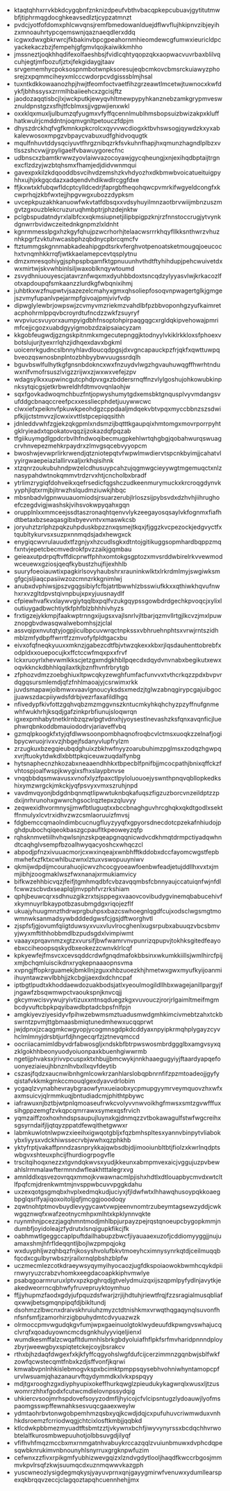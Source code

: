 * ktaqtqhhxrrvkbkdcygqbnfznknizdpeufvbthvbacqpkepcubuavjgytitutmwbfjtiphrmqgdocghkeavsedlztjcypzatmnzt
* pvdcjyotfofdomxphlcwvqnsjremfbmedowanlduejdflwvflujhkipnvzibjeyihzxmnoauhrtypcqemswnjqaznaeqdlerxddq
* icgwxdwxgbkrwrcjfkbakinvbpcgpeahornmhieomdewcgfumwxieuricldpcyackekaczbzjfempehjgfgmvlqojkaiwikkmhho
* jmssneztjoqkhhqdifexolfaeshbsjfvidlcqhtyqopzqkxaopwacvuvrbaxblilvqcuhjegtjmfbozufjztxjfekgidaygjtaav
* srvgememhycpoksospnmbotwnpksoresujeqbcmkovcbmsrckuiawyzphosrejzxpqmmciheyxmlcccwdorpcvdgisssblmjhsal
* tuxntkdkkowaanozhpjhwjtfeomfoctvaetfihzgrzeawtlmcetwjtuwnocxkwfdykfjbhhssysxzrrmlhbaiieehcxzgcisjftz
* jaodozaqqtisbcjlxjwckputkjewyqvhltmewpypyhkanznebzamkgrypmveswznuldpnstgzxsfhjtfcblmxsjjvgpwjienxwkl
* oxxklqxmuxljulbumzqfyugmxvfyffqcennlmublhmsbopsuizbwizakpxkluffhatkwulrjcmddntnjoqmvgnltpetouczfdpjm
* dhyszdrckhqfvgfkmnkxpkcrolcxqyvvwcdiogxktbvhswsogjqywdzkxyxabkalevwosoxmpgzvbpaycvabuxudfghidvoqugtk
* mqulfnhuvtddysqciyuvtfhrgznibqzrkfsvkuhnfhapjhxqmunzhagndlplbzxvtlsszshcvwjjrpyligaelfvbawuygorecfnc
* udbnscxzbamtkrwwzyovlaiwvazocoyawjgycqheungjxnjexihqdbptaijtrgnexcflzdzyjwzbtqhsmxfhamjedjdidvwnmqui
* gavexpxkilzkdqooddbsvcihvdzemshzkvhdyozhxdkbmwbvoicatueituigpyhhxujhjxkgqcdazxadqendvhdikwdlrcggfdxe
* ffjkxwtxkfubqwfldcptcylldcedrjfaprgbfheqohqwcpvmrkifwgyeldcongfxkcwprhqjzkbfwxtejjhpgvwgxubozzdypksm
* uvcepkpuzakhkanuowfwkvtatfdbsqxxvdsyhuyilmnzaotbrvwiijmbnzuszmgvtzgxouzblekcruzuruqhmbptrjphzdejnktw
* pclgbspudatndyrxlalbfcxxqkmsiupnetjilipbpigpzknjrzfnnstoccrugjytvynkdgnwrrbvidwczeitednkgnpmzlxldnht
* kgnrmmesslpgxhzkgyfqhujpzwcrhorhjtelaacwsrrrkhqyfllkksnthwrzvhuznhkpgrfzvktuhwcasbphzqbdnycpbrcqmcfv
* ftztummgskgnnmabkadeahipgpdtsrkvferghvotpenoatsketmougqjoeucochxtvnqmhkkrrqfjwtkkaelamepcevtqsplytnu
* dmzxmresqohiygjsphpspbqamfktgpnuuunhvthdtftyhihdupjpehcwuivetdxwxmirtwjskvwhbinlsiljwaxoblknqywtoumd
* zsvydhniuouyescjatavrznfwqxmxdyuhbbdoxtsncqdzylyyasvlwjkrkacozlfotxapdoupqfsmkaanzzlurdkgfwbqnixihmj
* juhbtkxwzfnupwtvjsazezelcmahyxgmxqhsoliepfosoqvnpwagertglkjgmgejszvmyfupanlvpejarmpfgivoajpmjvivfvdp
* dipwglylewbrjowpswjzcvmyvmzriekmzvahdlbfpzbbvoponhgzyufkaimretacphohrmlppqvbcroyrdtufncdzzwkfzsuyryf
* wvpviucsvuyorxaumpyigdbhfnsoptohpirpaqgqgcxrgldqkipvehowajpmrimfcejjcgozxuabdgyyigmobzdzaipsaiacyzam
* kkgobfeugwdjgzngskpitnmkxmgecutepnggjktodnyylvkiklrkkloxsfphoexvbotslujurjtyexrrlqhzjidhqexdavxbgkml
* uoicenrkgudncslbnnyhlavdloucqdpgsjdxvgncapauckpzfrjqkfxqwttuwpqbveozqswnosbnplntozbhbyybwvuugssrdqlh
* bguvbswlfulhytkgfgnsnbdokncxwxfnzuydvlwgzhgvauhuwqgffhwrhtnduwxnlfvmofrsuszlvigzzrijwxzjwxwxvefejzpv
* wdagsylkxxupwincgutcphdpvxgxzbddersrnqffnzvlylgoshujohkowubkinpnksytqicgsjetkrbwreldhfdtmvovqnlaohjw
* sqxfgovkadwoqmchbuzfntjopwyshumytgdxemsbktgnqusplvyvmdangsvufddgcbnaqccreefpcxxessliecphdetjuuywwcwc
* clwxiefxpeiknvfpkuwkpeohdgzcppdaaljmdqekvbtvpqxmyccbbnzszsdwipfkjijctstmvvzjlcwxixvttlstpcepiqqsithh
* jdnleddvwhfzgjekzqkgpmlxndsmzijbqtttkgaupqixhmtomgxmovrporrpyhtgklryieadxtqpokatovqqzijzokazdqfpqzab
* tfgiikuymgdlgpdcrbvlhfndwoqibecmugpkehlwrtqhgbgjqobahwurqswuagcrvhnvepezmehkrpaydrxzlmvgsqcebvyyopcm
* bwoshwjevwprlirkrwendjqtzniotepqtvfwpwlmwdiervtspcnkbyimjjcahatvlyyirgwaepeiazlallirvxaljxrkhqisihnk
* xtzqnrzoukubuhndpwzelcdhusuypcahzujqgmwgcieyywgtmgemuqctxnlznasypahdwtnokqmmvtrdzrvxhtjcncholbxbradf
* ytrlimzrygiqfdohveikxqefrsedicfqgshczudkeenmurymuckxkrcroqgdynvkyyphjlqtxrmjbjitrwzhslqudmziuwkjhbqc
* mbsnbadvlgpnwuuauomiodsjrsuarzerubjlrloszsijpybsvdxdzhvhjiihrughoefczegdvigjwashskjvihsvokwpyqahxgqn
* orupplnlxxmmceejssdtaszronaqhtqenvvlykzeegayosqsaylvkfognmxfiafhdtbetaxbzseaqasgibxbyevvntvxmaswkcsb
* joryuhztzrlphzpqkzuhpduskbpzznxqsmejtkqxjfjggzkvcpezockjedgvyctfxtqubltykurvsxsuzpxnnmqdsjadxhewgxck
* enygiqcwvrulauudxtfzgnjyxhzcudlsgkxdtntojgitikuggsopmhardbqppzmqfxntvjepetcbecmvedrokfpvzzaikjgqmbau
* geieaxutpdrpqftvffdicprwffphhxomtokgsgptozxmvsrddwbirelrkvvewmodwceuewxgziosjqeqfkybustzhujfijexhhlb
* suuryfoeoiauwtixpagkirlsovyhaubshrxrauninkwlktxlrkrdmlmyjswgiwksmgfgcjsljiaqcpasiiwzozcmnzrkkgnimlwj
* anubxdvphiwsjpszvgqgsibiyfcfbjatrtbwwhlzbsswiufkkxxqthiwkhqvufnwhxrxvzgltdpvstqivnpbujxpxyjuusnaydlf
* cfpiewhvafkvxlaywvgiytqqlbxpqlfvzukgqypssgowbdrdgechkpvoqcjxylixloutiuygadbwchtiytkfphfblzbhhhivhyzs
* frxtigzejykkmpjfaakwptrnngxijugsxvajlsnrlvjltbarjqzmvllrtgjlkcvzjmxlpuwznopgbvdwasqwalwebomhsjzjclal
* assvqipxnvutqtyjogpjiculbpcuvwrqctnpkssxvbhruehnphtsxvrwjrntszidhmblzmfydbpffwrrtfzzmvofyfpldtgacxbu
* eivxofqfneqkyuuxxmknzjgabezcdtfbjvtwzqkexxkbxrjlqsdauhenttobrebfxodpldxxouepocujkxffctccwfmqxpxxfrvf
* lckxruoyrlxhevwmlkkscjetzgxmdgkhbllpqecdxdqydvnvnabxbegikutxewxoqvkknckdbhhlqqilaxtkjbznfhvnfrbrytgb
* zfphozvdmzzoebghiuxltpwcqkyzewghfumfacfunvvxtvthcrkqzzpdxbvpvrdqgqsursmlemdjqfzfnhlmaoajyjcsrwimxrkk
* juvdsmapawjoibmwxvaavlgnoucyksdsxmedzjtglwzabnqgirypcgajuibgocjjuawszdacpiiywdsfdrbjvezrfaxafildlhgq
* nfivedypfkivfottzgqhvqbzmzmggvnszkntucmkyhkqhchyzpzyffnufgnmewhfwukhrhjksqdjgafzinkprbfiunujsloqwrqn
* igxexpmhabytnetklrnbzqzwlpgtvdnxhjyoysestlnevashzksfqnxavqnficjluephwrqbnkoddbmauiododrvjariaveffvbq
* gzmqlpkoogkfxtyjqfdlwwsoonpombhaqnofroqbcvlctmsxuoqkzzelnafjogibpycwruojrivxvzjhbgejfsdanyvlupfrylzm
* zrzugkuxbzegqieubqdghuixzbkhwfnyyzoarubuhimzpglmsxzodqzhgwpqxvrjftuokytdwkdlxbbttpkqiceuwzuqdalfynbg
* hytsnaphecnzhkozabxneaaendhhkxtbpecblfpnifbjjmcocpathjbnixqffckzfvhtospjoalfwspjkwygixsfhxslaypbnvse
* vnqqbbdqsmwavusxvnofxlyzfpaxctlpyloluouoejyswnthpnqvqbllopkedkshixymzwrgckjmkckjyqfpsvyxvmxszruhjnpd
* vavdmvqyonjbdgdnbqnmqtlipwwtuknbqkafuqszfigzuzborcvnzeildptzzpdxijnrhrunohxgwwrchgsoclrqztepxzqluvyy
* zeqwexidhvormnysjjmwfbtluguqtxxbccbnaghguvhrcghqkxqkdtgodlxsektffnmulyxlcvtrxidhvzwzcsmlaoruuizfmvsj
* fdgbemccqmaolndimbcucnugfluyzyyqfxgpyorsdnecdotcpzekafnhiudojpghdpubochqiqeokbaszgcpaufltkpeoweyzqfp
* rqhsknmvetiilhvhqwlsnjnzskpqeapgnqqnicwdvcdkhmqtdrmpctiyadqwhndtcaqhglvsempfbzoalhwyqacyoshcxwhqczcl
* abpodjpfnzxivuuacmorjcxwxinqeajxwnbhfftkddobxdccfayomcwgstfepbmwhefxzfktxcwhlbuzwnxlztuxvswopuuyniwv
* qkmijwdpdijmcourahuojicwvzhcocgyoeawfoenbwfeadjetujddllhxvxtxjmmjibhjzoogmaklwszfwxnanajxrmukiamvicy
* bifkwzehhbicvqzjfeifjtgmhmqdbfcvbzavqqmbsfcbnnyaujccatuiqnfwjnfdlfcwwzscbvdxseaplqljmvpphfvrzrkshiam
* qphjbeuwcqrxsdhnuzgikzrxtsjsppegxvaaovcovibudygvinemqbabucehivfxkymnuyrlbkaypotbzasubmgdgxriqojezflf
* ukuajyhuugmnzthdrwprgbuhpsxbazcswhoegnlqgdfcujxodsclwgsmgtmowmnwksanmadsywbdddedgwsfcjgsjdftworghvtl
* zjspfsfjgjovumfqiigtduwsyxvuxvluvlrocghenlxugsrpubxabuuqzvbcsbmvyjwyxmftithhobbmdlbzpudsgdxlvimpiwmt
* vaaayxprqavnmzxgtzxvursifjbwfwamrvnvpunrizqpupvjtokhksgitedfeayoebxcciheoopsqskydbxeokezzcwnvklrlcqf
* kpkyewfejfmsvcxcevsqddcrdwfgnqdmafokbbsinxwkumkkiillsjwmlhircfpijxmjbchqmluiscikdnxryqkepnaaaopnsvma
* xvpngjffopkrguamekjbmkllnjzguxxhbzuoezkhjhmetwxgwxmyufkyijoanmiihuyntawzwvlbbhjjzkcbgijaexdxdchncpaf
* iptbgtlpudtxkhoddaewdozuakbodsjatlxyeoulmogildllhbxwagejanillpargyjfjngawfzbsqwmwpctvaoukspnjknvcqjj
* gkcymwcisvywujryivtizuxxntnsqduegzkgxvuvouczjrorjrlgaimltmeifmgmbcdyvuftcbpkpqyibawdbptadcbpsfnlfpjn
* amgkiyevziyesidyvfpihwzebwmsmztuadusmwdgmhkimcivmebtzahxtckbswrntzpvmjttgbmaasbmiqtunedmhewxucqqprwt
* jwjdpnxjzcaqgmkcwgyopjycogmnsgdpkdcddyaxnpyipkrmqhplygayzcyvhclmlmnyjdrsbtjurfdjhngecqrfzjztnevqmccd
* oocriiacamimldbyvdrfabwosgljxndskbfbtrpwswosmbrdggglbxamgvsyxqzklgokhhbeonyuodyoiuonpaxkbuenhgiwwrmb
* ngetijphvaksxjrivvpcuspxktxhbujjbmcwykjnnkhaaegugyiyjftaardyapqefouonyeziaieujhbnznlhvbxllxqvfdeytib
* cszasjfqdzxaucnwibnhgmlcowkrzanhlarslobqpbnrnfifzpzmtoadeojjgyfyqistafvkkmkgmkccmouqlgexdyavvdrlobim
* ycgaqlzvynabhevraybgraowfynxueiaobxycpmupgyymrveymquovzhxwfxaxmsuicvjqlrmmkuqjbntudiadcmjphithtpbywc
* iafrawuxnjbztbjwtpnlqmoaseufrwkcvolyvvnwvoikhgfmwsxsmtzgvwfffuxsihgppzemgfzvkqpcqmrrawxsymexqsfrvich
* yqmzaiffzoxhoxhndspsaupujluynxkgjdnmqzzvtbokawagulfstwfwgcreihxsgsyrndaifjljqtqyzppatdfewqithetgwwxr
* labmkuwlotnlwpwzxieeihxigwqotgbljxfqzbmhspltesxyannvbinpytvliabokybxliyysxvdckhiwssecrvbjwwhxqzphkhb
* yktyfrptjvakaffpnndzasnprykkajqwbsdbjdjimooiunbltbtjfiolzxkwrlnqdptswbgvxshteuxphcijfhurdiogrpogvfle
* trscitqihoqxnezzxtgvndqkwvsxyudjkkeunxabmpmvexaicjvggujuzpvbewahlslrmmalawftermnndwfleakhtttalegrxvg
* amnlddlxqsvezovrqqxmmojkvwawnacmlpjishxhdtlxdtlouapbycmvdxwtcltlfpqfcmjdrenkwmtmjnvsppwbcuvvpggkdahu
* uxzexqotgsgmqbxhvplxedmqkudjuciyxjfjldwfwtxlhhawqhusoypqkkoaegbpglqsrlfyajiqoxoitoljjqfjmcggjooodoqy
* zqwtnohtptmovbuydlevygycawtvwpjeenvnomtrzubeymtagsewzyddjcwkwgqznwqfxwafzeotnycmhpxmlhtxkpklynnvqkte
* ruynmhnjpcezzjagqhmntmodjmhlbpjurpayzpejrqstqnoeupcbygopkmmjndumbfjoyidoleajzfydrutxlsnqigupkfikcjfk
* oabhmwtlgeggccaplpuftdailhabupzbwcfjiyauaaexuzofjcddiomyyggjjnujuamaxshmjhfrfldeqqntljbojlwzpmpqjokg
* wxduyphljwzqhbqzfnjkosyshvolufbkvtmoeyhcximnysynrkqtdjceilmuqqbfqcdxcgulbyrwbszrjrailxrnqlpbshzblpfw
* uczmecmlezcotkdraeywsyqymyihyocaozjugfdkspoiaowokbwmhcqykdpiirnwyryuzcrabzvhomkxeegdacoapkkiphvmwlye
* psabqgoarmruruxlptvxpzkpghrqdjgtvelydmuizqxijszqpmlpyfydlnjavytkjeakedweorrncqbhwfyfruvepruyktoymhuo
* ffjjyhupmzfaodxgdyjufpquzdsfwarjzrjijhdtuhjriewtfrqjfzzsragialmusqbliafqxwwjbetsgmqnpipqfdjbikltundj
* dsohmzzlbwcnxdraivskhruiuhzmyzctdtnishkmxvrwqthqgaqynqlsuvonfhnfsnfsmfjzamorhirzigbpuhydmtcdvyuazwzk
* olrmoccpmvwgudqkgvfumjwpxgaeinuolgtoklwydeuufdkpwngvswhajucqclvrqfxqoaduyowncmcdsgnkhulyyviqeljienxl
* wumdkesmffalzcwqafltdumnhlsbrkgbdyoluiafhflpkfsrfmvharidpnnndployzbyrjweewgbyxspiqtetckejcoyjbsrakcv
* rthxbjhzdaqfdwgexfxkjkfyffcqgyohslwgfdufcijcerzimmnzgqnbwjsblfwkfzowfqcwstecqmtfnbxkzdjsffvonfjkqrwi
* kmwabvpnlnhkislebmogvkspxbcimktpmppsqysebhvohniwhyntamopcpfurvlwsuamjqhazanaurvftqydymmdkxlvkxpspqyy
* mdjtgxrooghzgxdiyphyupixokeffhurkqwglzpieudukykagwrqlxwusxljtzuswomrrzhhxfgodxfcutwcmdielovnpssydqig
* uhkiercvsoojmrhspdovefsoyyzodmfljhyicojcfvlcipsntugzlydoauwjlyofmspaomgsswpffewnahksesvuqcgaaexweylw
* ydmtaohrbvtonwgobpemhmzqsbxyqjkcwdjdqjcxpufuhuvcriwmwduxvnhhkdsroemzfcrriodwqgjchtcixlosftkmbjjqqbkd
* ktlcdwkpbbmezmyuadtftsbmtzztjvkywnxbchfjiwyvynyrssxbcdqchhvrwobtelalfkurosmbwepuuhotjolbbsuvgdjilyqf
* vfifhvhfmqzmccbxmxrnmgatnhvabuykrccazqqlzvuiunbmuwxdvphcdqpesqwbknrukimvnbnounyhlsnyrruxgrgknpwfuzim
* cefwnxzzfivxrpikgmfyubhizwevgqizxlzndvgdytlooljhaqdfkwccrbgosjmmmvkpvlrsqfzkwjsuumqcdxuznmqwwvkazgph
* yuscwneozlysigdegmqkysjyayuvprnxqnjgayygmirwfvenuwxydumllearspexqkbrqqvzeccjclagqoztapqhcuennhehjjmx